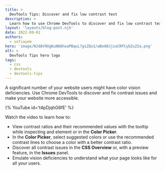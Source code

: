 ```yaml
---
title: >
  DevTools Tips: Discover and fix low contrast text
description: >
  Learn how to use Chrome DevTools to discover and fix low contrast text.
layout: 'layouts/blog-post.njk'
date: 2022-09-01
authors:
  - sofiayem
hero: 'image/NJdAV9UgKuN8AhoaPBquL7giZQo1/wBe88JjzaCRFCybZu2Ia.png'
alt: >
  DevTools Tips hero logo
tags:
  - css
  - devtools
  - devtools-tips
---
```


A significant number of your website users might have color vision deficiencies. Use Chrome DevTools to discover and fix contrast issues and make your website more accessible.

{% YouTube id='t4pDjqhG6fE' %}

Watch the video to learn how to:

- View contrast ratios and their recommended values with the tooltip while inspecting and element or in the **Color Picker**.
- In the **Color Picker**, select suggested colors or use the recommended contrast lines to choose a color with a better contrast ratio.
- Discover all contrast issues in the **CSS Overview** or, with a preview feature, in the **Issues** panel.
- Emulate vision deficiencies to understand what your page looks like for all your users.


